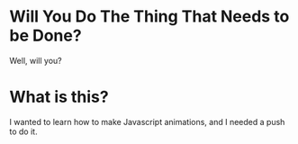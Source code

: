 # Will You Do The Thing That Needs to be Done?

Well, will you?

# What is this?

I wanted to learn how to make Javascript animations, and I needed a push to do it.
